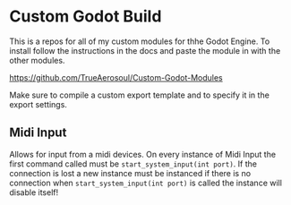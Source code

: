 # Custom Godot Build
 
This is a repos for all of my custom modules for thhe Godot Engine.
To install follow the instructions in the docs and paste the module in with the other modules.

https://github.com/TrueAerosoul/Custom-Godot-Modules

Make sure to compile a custom export template and to specify it in the export settings.

## Midi Input
Allows for input from a midi devices. On every instance of Midi Input the first command called must be `start_system_input(int port)`.
If the connection is lost a new instance must be instanced if there is no connection when `start_system_input(int port)` is called the instance will disable itself!
